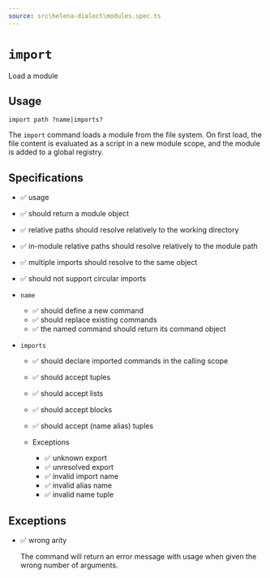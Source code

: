 ```yaml
---
source: src\helena-dialect\modules.spec.ts
---
```

# <a id="import"></a>`import`

Load a module

## Usage

```lna
import path ?name|imports?
```

The `import` command loads a module from the file system. On first
load, the file content is evaluated as a script in a new module scope,
and the module is added to a global registry.


## <a id="import-specifications"></a>Specifications

- ✅ usage
- ✅ should return a module object
- ✅ relative paths should resolve relatively to the working directory
- ✅ in-module relative paths should resolve relatively to the module path
- ✅ multiple imports should resolve to the same object
- ✅ should not support circular imports

- `name`

  - ✅ should define a new command
  - ✅ should replace existing commands
  - ✅ the named command should return its command object

- `imports`

  - ✅ should declare imported commands in the calling scope
  - ✅ should accept tuples
  - ✅ should accept lists
  - ✅ should accept blocks
  - ✅ should accept (name alias) tuples

  - Exceptions

    - ✅ unknown export
    - ✅ unresolved export
    - ✅ invalid import name
    - ✅ invalid alias name
    - ✅ invalid name tuple

## <a id="import-exceptions"></a>Exceptions

- ✅ wrong arity

  The command will return an error message with usage when given the
  wrong number of arguments.


